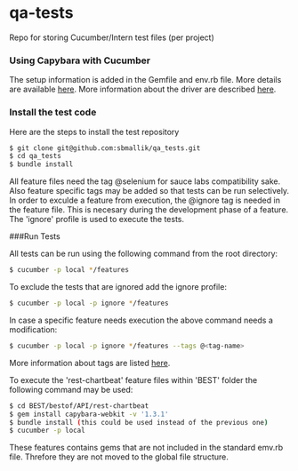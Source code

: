 # qa-tests
Repo for storing Cucumber/Intern test files (per project)

### Using Capybara with Cucumber

The setup information is added in the Gemfile and env.rb file. More details are available [here](https://github.com/jnicklas/capybara#using-capybara-with-cucumber).  More information about the driver are described [here](https://github.com/jnicklas/capybara#drivers). 

### Install the test code

Here are the steps to install the test repository
```sh
$ git clone git@github.com:sbmallik/qa_tests.git
$ cd qa_tests
$ bundle install
```

All feature files need the tag @selenium for sauce labs compatibility sake. Also feature specific tags may be added so that tests can be run selectively. In order to exculde a feature from execution, the @ignore tag is needed in the feature file. This is necesary during the development phase of a feature. The 'ignore' profile is used to execute the tests. 

###Run Tests

All tests can be run using the following command from the root directory:
```sh
$ cucumber -p local */features 
```

To exclude the tests that are ignored add the ignore profile:
```sh
$ cucumber -p local -p ignore */features 
```

In case a specific feature needs execution the above command needs a modification:
```sh
$ cucumber -p local -p ignore */features --tags @<tag-name>
```
More information about tags are listed [here](https://github.com/cucumber/cucumber/wiki/Tags). 

To execute the 'rest-chartbeat' feature files within 'BEST' folder the following command may be used:
```sh
$ cd BEST/bestof/API/rest-chartbeat
$ gem install capybara-webkit -v '1.3.1'
$ bundle install (this could be used instead of the previous one)
$ cucumber -p local
```
These features contains gems that are not included in the standard emv.rb file. Threfore they are not moved to the global file structure. 
